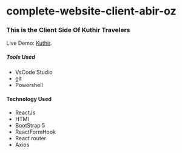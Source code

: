 # complete-website-client-abir-oz


### This is the Client Side Of Kuthir Travelers

Live Demo: [Kuthir](https://kuthir-traverlers.firebaseapp.com/).

##### Tools Used

- VsCode Studio
- git
- Powershell

#### Technology Used
- ReactJs
- HTMl
- BootStrap 5
- ReactFormHook
- React router
- Axios